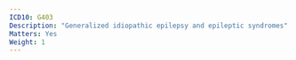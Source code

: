 ```yaml
---
ICD10: G403
Description: "Generalized idiopathic epilepsy and epileptic syndromes"
Matters: Yes
Weight: 1
---
```

